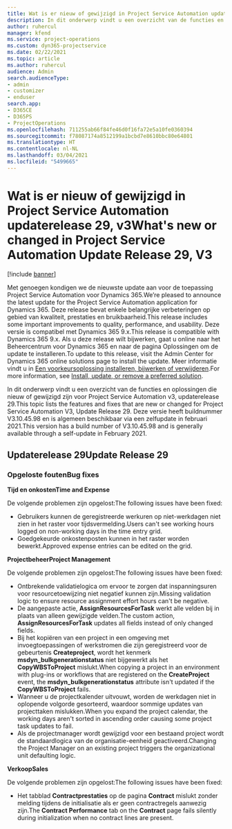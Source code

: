 ```yaml
---
title: Wat is er nieuw of gewijzigd in Project Service Automation updaterelease 29, v3
description: In dit onderwerp vindt u een overzicht van de functies en oplossingen die beschikbaar zijn voor Project Service Automation updaterelease 29, v3.
author: ruhercul
manager: kfend
ms.service: project-operations
ms.custom: dyn365-projectservice
ms.date: 02/22/2021
ms.topic: article
ms.author: ruhercul
audience: Admin
search.audienceType:
- admin
- customizer
- enduser
search.app:
- D365CE
- D365PS
- ProjectOperations
ms.openlocfilehash: 711255ab66f84fe46d0f16fa72e5a10fe0360394
ms.sourcegitcommit: f78087174a8512199a1bcbd7e8610bbc80e64801
ms.translationtype: HT
ms.contentlocale: nl-NL
ms.lasthandoff: 03/04/2021
ms.locfileid: "5499665"
---
```

# <a name="whats-new-or-changed-in-project-service-automation-update-release-29-v3"></a><span data-ttu-id="6f41a-103">Wat is er nieuw of gewijzigd in Project Service Automation updaterelease 29, v3</span><span class="sxs-lookup"><span data-stu-id="6f41a-103">What's new or changed in Project Service Automation Update Release 29, V3</span></span>

[!include [banner](../includes/psa-now-project-operations.md)]

<span data-ttu-id="6f41a-104">Met genoegen kondigen we de nieuwste update aan voor de toepassing Project Service Automation voor Dynamics 365.</span><span class="sxs-lookup"><span data-stu-id="6f41a-104">We’re pleased to announce the latest update for the Project Service Automation application for Dynamics 365.</span></span> <span data-ttu-id="6f41a-105">Deze release bevat enkele belangrijke verbeteringen op gebied van kwaliteit, prestaties en bruikbaarheid.</span><span class="sxs-lookup"><span data-stu-id="6f41a-105">This release includes some important improvements to quality, performance, and usability.</span></span> <span data-ttu-id="6f41a-106">Deze versie is compatibel met Dynamics 365 9.x.</span><span class="sxs-lookup"><span data-stu-id="6f41a-106">This release is compatible with Dynamics 365 9.x.</span></span> <span data-ttu-id="6f41a-107">Als u deze release wilt bijwerken, gaat u online naar het Beheercentrum voor Dynamics 365 en naar de pagina Oplossingen om de update te installeren.</span><span class="sxs-lookup"><span data-stu-id="6f41a-107">To update to this release, visit the Admin Center for Dynamics 365 online solutions page to install the update.</span></span> <span data-ttu-id="6f41a-108">Meer informatie vindt u in [Een voorkeursoplossing installeren, bijwerken of verwijderen](https://docs.microsoft.com/power-platform/admin/install-remove-preferred-solution).</span><span class="sxs-lookup"><span data-stu-id="6f41a-108">For more information, see [Install, update, or remove a preferred solution](https://docs.microsoft.com/power-platform/admin/install-remove-preferred-solution).</span></span>

<span data-ttu-id="6f41a-109">In dit onderwerp vindt u een overzicht van de functies en oplossingen die nieuw of gewijzigd zijn voor Project Service Automation v3, updaterelease 29.</span><span class="sxs-lookup"><span data-stu-id="6f41a-109">This topic lists the features and fixes that are new or changed for Project Service Automation V3, Update Release 29.</span></span> <span data-ttu-id="6f41a-110">Deze versie heeft buildnummer V3.10.45.98 en is algemeen beschikbaar via een zelfupdate in februari 2021.</span><span class="sxs-lookup"><span data-stu-id="6f41a-110">This version has a build number of V3.10.45.98 and is generally available through a self-update in February 2021.</span></span>

## <a name="update-release-29"></a><span data-ttu-id="6f41a-111">Updaterelease 29</span><span class="sxs-lookup"><span data-stu-id="6f41a-111">Update Release 29</span></span>

### <a name="bug-fixes"></a><span data-ttu-id="6f41a-112">Opgeloste fouten</span><span class="sxs-lookup"><span data-stu-id="6f41a-112">Bug fixes</span></span>

<span data-ttu-id="6f41a-113">**Tijd en onkosten**</span><span class="sxs-lookup"><span data-stu-id="6f41a-113">**Time and Expense**</span></span>

<span data-ttu-id="6f41a-114">De volgende problemen zijn opgelost:</span><span class="sxs-lookup"><span data-stu-id="6f41a-114">The following issues have been fixed:</span></span>

- <span data-ttu-id="6f41a-115">Gebruikers kunnen de geregistreerde werkuren op niet-werkdagen niet zien in het raster voor tijdsvermelding.</span><span class="sxs-lookup"><span data-stu-id="6f41a-115">Users can't see working hours logged on non-working days in the time entry grid.</span></span>
- <span data-ttu-id="6f41a-116">Goedgekeurde onkostenposten kunnen in het raster worden bewerkt.</span><span class="sxs-lookup"><span data-stu-id="6f41a-116">Approved expense entries can be edited on the grid.</span></span>

<span data-ttu-id="6f41a-117">**Projectbeheer**</span><span class="sxs-lookup"><span data-stu-id="6f41a-117">**Project Management**</span></span>

<span data-ttu-id="6f41a-118">De volgende problemen zijn opgelost:</span><span class="sxs-lookup"><span data-stu-id="6f41a-118">The following issues have been fixed:</span></span>

- <span data-ttu-id="6f41a-119">Ontbrekende validatielogica om ervoor te zorgen dat inspanningsuren voor resourcetoewijzing niet negatief kunnen zijn.</span><span class="sxs-lookup"><span data-stu-id="6f41a-119">Missing validation logic to ensure resource assignment effort hours can't be negative.</span></span>
- <span data-ttu-id="6f41a-120">De aangepaste actie, **AssignResourcesForTask** werkt alle velden bij in plaats van alleen gewijzigde velden.</span><span class="sxs-lookup"><span data-stu-id="6f41a-120">The custom action, **AssignResourcesForTask** updates all fields instead of only changed fields.</span></span>
- <span data-ttu-id="6f41a-121">Bij het kopiëren van een project in een omgeving met invoegtoepassingen of werkstromen die zijn geregistreerd voor de gebeurtenis **Createproject**, wordt het kenmerk **msdyn_bulkgenerationstatus** niet bijgewerkt als het **CopyWBSToProject** mislukt.</span><span class="sxs-lookup"><span data-stu-id="6f41a-121">When copying a project in an environment with plug-ins or workflows that are registered on the **CreateProject** event, the **msdyn_bulkgenerationstatus** attribute isn't updated if the **CopyWBSToProject** fails.</span></span>
- <span data-ttu-id="6f41a-122">Wanneer u de projectkalender uitvouwt, worden de werkdagen niet in oplopende volgorde gesorteerd, waardoor sommige updates van projecttaken mislukken.</span><span class="sxs-lookup"><span data-stu-id="6f41a-122">When you expand the project calendar, the working days aren't sorted in ascending order causing some project task updates to fail.</span></span>
- <span data-ttu-id="6f41a-123">Als de projectmanager wordt gewijzigd voor een bestaand project wordt de standaardlogica van de organisatie-eenheid geactiveerd.</span><span class="sxs-lookup"><span data-stu-id="6f41a-123">Changing the Project Manager on an existing project triggers the organizational unit defaulting logic.</span></span>

<span data-ttu-id="6f41a-124">**Verkoop**</span><span class="sxs-lookup"><span data-stu-id="6f41a-124">**Sales**</span></span>

<span data-ttu-id="6f41a-125">De volgende problemen zijn opgelost:</span><span class="sxs-lookup"><span data-stu-id="6f41a-125">The following issues have been fixed:</span></span>

- <span data-ttu-id="6f41a-126">Het tabblad **Contractprestaties** op de pagina **Contract** mislukt zonder melding tijdens de initialisatie als er geen contractregels aanwezig zijn.</span><span class="sxs-lookup"><span data-stu-id="6f41a-126">The **Contract Performance** tab on the **Contract** page fails silently during initialization when no contract lines are present.</span></span>
